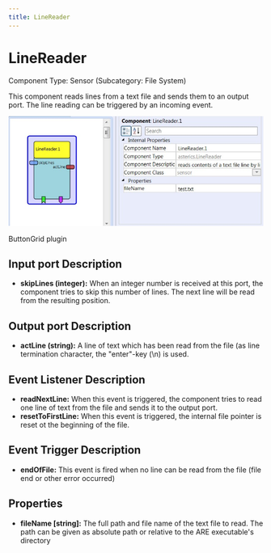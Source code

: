 ```yaml
---
title: LineReader
---
```


# LineReader

Component Type: Sensor (Subcategory: File System)

This component reads lines from a text file and sends them to an output port. The line reading can be triggered by an incoming event.

![Screenshot: LineReader plugin](./img/linereader.jpg "Screenshot: LineReader plugin")

ButtonGrid plugin

## Input port Description

*   **skipLines (integer):** When an integer number is received at this port, the component tries to skip this number of lines. The next line will be read from the resulting position.

## Output port Description

*   **actLine (string):** A line of text which has been read from the file (as line termination character, the "enter"-key (\\n) is used.

## Event Listener Description

*   **readNextLine:** When this event is triggered, the component tries to read one line of text from the file and sends it to the output port.
*   **resetToFirstLine:** When this event is triggered, the internal file pointer is reset ot the beginning of the file.

## Event Trigger Description

*   **endOfFile:** This event is fired when no line can be read from the file (file end or other error occurred)

## Properties

*   **fileName \[string\]:** The full path and file name of the text file to read. The path can be given as absolute path or relative to the ARE executable's directory